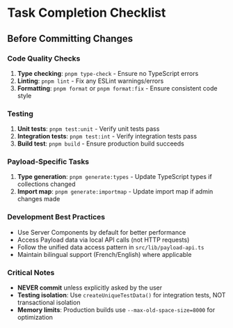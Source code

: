 # Task Completion Checklist

## Before Committing Changes

### Code Quality Checks

1. **Type checking**: `pnpm type-check` - Ensure no TypeScript errors
2. **Linting**: `pnpm lint` - Fix any ESLint warnings/errors
3. **Formatting**: `pnpm format` or `pnpm format:fix` - Ensure consistent code style

### Testing

1. **Unit tests**: `pnpm test:unit` - Verify unit tests pass
2. **Integration tests**: `pnpm test:int` - Verify integration tests pass
3. **Build test**: `pnpm build` - Ensure production build succeeds

### Payload-Specific Tasks

1. **Type generation**: `pnpm generate:types` - Update TypeScript types if collections changed
2. **Import map**: `pnpm generate:importmap` - Update import map if admin changes made

### Development Best Practices

- Use Server Components by default for better performance
- Access Payload data via local API calls (not HTTP requests)
- Follow the unified data access pattern in `src/lib/payload-api.ts`
- Maintain bilingual support (French/English) where applicable

### Critical Notes

- **NEVER commit** unless explicitly asked by the user
- **Testing isolation**: Use `createUniqueTestData()` for integration tests, NOT transactional isolation
- **Memory limits**: Production builds use `--max-old-space-size=8000` for optimization
